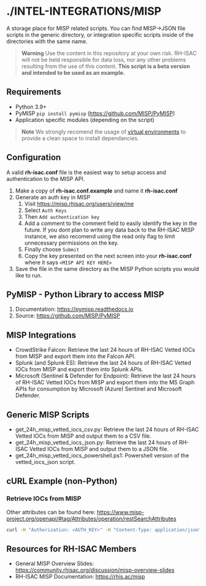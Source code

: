 # ./INTEL-INTEGRATIONS/MISP
A storage place for MISP related scripts. You can find MISP->JSON file scripts in the generic directory, or integration specific scripts inside of the directories with the same name. 

> **Warning**
> Use the content in this repository at your own risk. RH-ISAC will not be held responsible for data loss, nor any other problems resulting from the use of this content. **This script is a beta version and intended to be used as an example.**

## Requirements
- Python 3.9+
- PyMISP `pip install pymisp` (https://github.com/MISP/PyMISP)
- Application specific modules (depending on the script)

> **Note**
> We strongly recomend the usage of [virtual environments](https://docs.python.org/3/library/venv.html) to provide a clean space to install dependancies.

## Configuration
A valid **rh-isac.conf** file is the easiest way to setup access and authentication to the MISP API.
1. Make a copy of **rh-isac.conf.example** and name it **rh-isac.conf**
2. Generate an auth key in MISP
   1. Visit https://misp.rhisac.org/users/view/me
   2. Select `Auth Keys`
   3. Then `Add authentication key`
   4. Add a comment to the comment field to easily identify the key in the future. If you dont plan to write any data back to the RH-ISAC MISP instance, we also recomend using the read only flag to limit unnecessary permissions on the key.
   5. Finally choose `Submit`
   6. Copy the key presented on the next screen into your **rh-isac.conf** where it says `<MISP API KEY HERE>`
3. Save the file in the same directory as the MISP Python scripts you would like to run.

## PyMISP - Python Library to access MISP
1. Documentation: https://pymisp.readthedocs.io
2. Source: https://github.com/MISP/PyMISP

## MISP Integrations
- CrowdStrike Falcon: Retrieve the last 24 hours of RH-ISAC Vetted IOCs from MISP and export them into the Falcon API.
- Splunk (and Splunk ES): Retrieve the last 24 hours of RH-ISAC Vetted IOCs from MISP and export them into Splunk APIs.
- Microsoft (Sentinel & Defender for Endpoint): Retrieve the last 24 hours of RH-ISAC Vetted IOCs from MISP and export them into the MS Graph APIs for consumption by Microsoft (Azure) Sentinel and Microsoft Defender.

## Generic MISP Scripts
- get_24h_misp_vetted_iocs_csv.py: Retrieve the last 24 hours of RH-ISAC Vetted IOCs from MISP and output them to a CSV file.
- get_24h_misp_vetted_iocs_json.py: Retrieve the last 24 hours of RH-ISAC Vetted IOCs from MISP and output them to a JSON file.
- get_24h_misp_vetted_iocs_powershell.ps1: Powershell version of the vetted_iocs_json script.

## cURL Example (non-Python)
### Retrieve IOCs from MISP
Other attributes can be found here: https://www.misp-project.org/openapi/#tag/Attributes/operation/restSearchAttributes
```bash
curl -H "Authorization: <AUTH_KEY>" -H "Content-Type: application/json" -H "Accept: application/json" -d '{"limit":"10", "from":"2022-11-04", "tags":"rhisac: vetted"}' -X POST https://misp.rhisac.org/attributes/restSearch
```

## Resources for RH-ISAC Members
- General MISP Overview Slides: https://community.rhisac.org/discussion/misp-overview-slides
- RH-ISAC MISP Documentation: https://rhis.ac/misp

